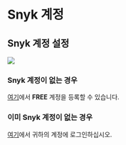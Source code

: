 # Snyk 계정

## Snyk 계정 설정

![](https://partner-workshop-assets.s3.us-east-2.amazonaws.com/snyk-signup.png)

### Snyk 계정이 없는 경우

[여기](https://app.snyk.io/signup/)에서 **FREE** 계정을 등록할 수 있습니다.

### 이미 Snyk 계정이 없는 경우

[여기](https://app.snyk.io/login)에서 귀하의 계정에 로그인하십시오.
